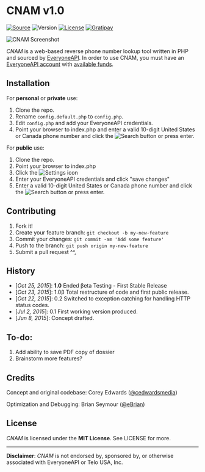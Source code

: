 # CNAM v1.0

[![Source](https://img.shields.io/badge/source-cedwardsmedia/cnam-blue.svg?style=flat-square "Source")](https://www.github.com/cedwardsmedia/cnam)
![Version](https://img.shields.io/badge/version-1.0-brightgreen.svg?style=flat-square)
[![License](https://img.shields.io/badge/license-MIT-lightgrey.svg?style=flat-square "License")](./LICENSE)
[![Gratipay](https://img.shields.io/gratipay/cedwardsmedia.svg?style=flat-square "License")](https://gratipay.com/~cedwardsmedia/)

![CNAM Screenshot](https://cdn.cedwardsmedia.com/images/cnam/screenshot.png "CNAM Screenshot")

_CNAM_ is a web-based reverse phone number lookup tool written in PHP and sourced by [EveryoneAPI](https://www.everyoneapi.com/). In order to use CNAM, you must have an [EveryoneAPI account](https://www.everyoneapi.com/sign-up)  with [available funds](https://www.everyoneapi.com/pricing).

## Installation

For **personal** or **private** use:

1. Clone the repo.
2. Rename `config.default.php` to `config.php`.
3. Edit `config.php` and add your EveryoneAPI credentials.
4. Point your browser to index.php and enter a valid 10-digit United States or Canada phone number and click the ![Search](https://cdn.cedwardsmedia.com/images/cnam/search.png "Search") button or press enter.

For **public** use:

1. Clone the repo.
2. Point your browser to index.php
3. Click the ![Settings](https://cdn.cedwardsmedia.com/images/cnam/cog.png "Settings") icon
4. Enter your EveryoneAPI credentials and click "save changes"
5. Enter a valid 10-digit United States or Canada phone number and click the ![Search](https://cdn.cedwardsmedia.com/images/cnam/search.png "Search") button or press enter.

## Contributing

1. Fork it!
2. Create your feature branch: `git checkout -b my-new-feature`
3. Commit your changes: `git commit -am 'Add some feature'`
4. Push to the branch: `git push origin my-new-feature`
5. Submit a pull request ^^,

## History

 - [_Oct 25, 2015_]: **1.0** Ended βeta Testing - First Stable Release
 - [_Oct 23, 2015_]: 1.0β Total restructure of code and first public release.
 - [_Oct 22, 2015_]: 0.2 Switched to exception catching for handling HTTP status codes.
 - [_Jul 2, 2015_]: 0.1 First working version produced.
 - [_Jun 8, 2015_]: Concept drafted.

## To-do:

1. Add ability to save PDF copy of dossier
2. Brainstorm more features?

## Credits
Concept and original codebase: Corey Edwards ([@cedwardsmedia](https://www.twitter.com/cedwardsmedia))

Optimization and Debugging: Brian Seymour ([@eBrian](http://bri.io))

## License
_CNAM_ is licensed under the **MIT License**. See LICENSE for more.

---
**Disclaimer**: _CNAM_ is not endorsed by, sponsored by, or otherwise associated with EveryoneAPI or Telo USA, Inc.
